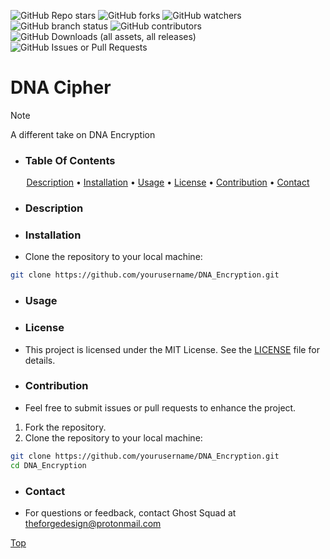 ![GitHub Repo stars](https://img.shields.io/github/stars/BHQST/DNA_Encryption)
![GitHub forks](https://img.shields.io/github/forks/BHQST/DNA_Encryption)
![GitHub watchers](https://img.shields.io/github/watchers/BHQST/DNA_Encryption)
![GitHub branch status](https://img.shields.io/github/checks-status/BHQST/DNA_Encryption/main)
![GitHub contributors](https://img.shields.io/github/contributors-anon/BHQST/DNA_Encryption)
![GitHub Downloads (all assets, all releases)](https://img.shields.io/github/downloads/BHQST/DNA_Encryption/total)
![GitHub Issues or Pull Requests](https://img.shields.io/github/issues/BHQST/DNA_Encryption)




# DNA Cipher
 > [!NOTE]
 > A different take on DNA Encryption 

 - ### Table Of Contents
<p align="center">
  <a href="#Description">Description</a> •
  <a href="#Installation">Installation</a> • 
 <a
 href="#Usage">Usage</a> •
  <a href="#License">License</a> •
  <a href="#Contribution">Contribution</a> •
<a href="#Contact">Contact</a>
</p>


 - ### Description

 - ### Installation 
  - Clone the repository to your local machine:

```bash
git clone https://github.com/yourusername/DNA_Encryption.git
```

 - ### Usage

 - ### License

  - This project is licensed under the MIT License. See the [LICENSE](LINCENSE) file for details.

 - ### Contribution
  - Feel free to submit issues or pull requests to enhance the project.

  1. Fork the repository.
  2. Clone the repository to your local machine:
```bash
git clone https://github.com/yourusername/DNA_Encryption.git
cd DNA_Encryption 
```

 - ### Contact
  - For questions or feedback, contact Ghost Squad at theforgedesign@protonmail.com

[Top](#Table-Of-Contents)
